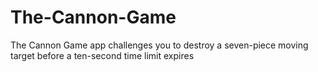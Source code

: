 # The-Cannon-Game
The Cannon Game app challenges you to destroy a seven-piece moving target before a ten-second time limit expires
